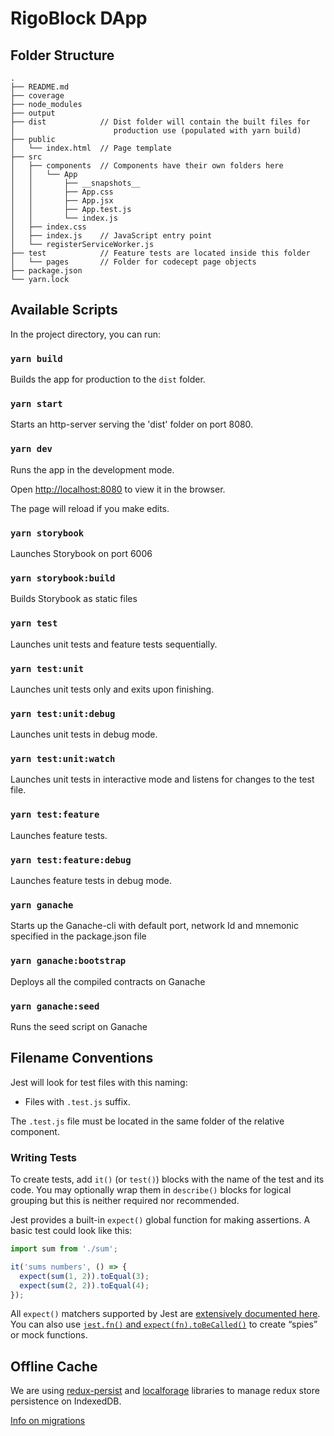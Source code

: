 # RigoBlock DApp

## Folder Structure

```
.
├── README.md
├── coverage
├── node_modules
├── output
├── dist            // Dist folder will contain the built files for
│                      production use (populated with yarn build)
├── public
│   └── index.html  // Page template
├── src
│   ├── components  // Components have their own folders here
│   │   └── App
│   │       ├── __snapshots__
│   │       ├── App.css
│   │       ├── App.jsx
│   │       ├── App.test.js
│   │       └── index.js
│   ├── index.css
│   ├── index.js    // JavaScript entry point
│   └── registerServiceWorker.js
├── test            // Feature tests are located inside this folder
│   └── pages       // Folder for codecept page objects
├── package.json
└── yarn.lock
```
## Available Scripts

In the project directory, you can run:

### `yarn build`
Builds the app for production to the `dist` folder.
### `yarn start`
Starts an http-server serving the 'dist' folder on port 8080.
### `yarn dev`
Runs the app in the development mode.

Open [http://localhost:8080](http://localhost:8080) to view it in the browser.

The page will reload if you make edits.

### `yarn storybook`
Launches Storybook on port 6006
### `yarn storybook:build`
Builds Storybook as static files
### `yarn test`
Launches unit tests and feature tests sequentially.
### `yarn test:unit`
Launches unit tests only and exits upon finishing.
### `yarn test:unit:debug`
Launches unit tests in debug mode.
### `yarn test:unit:watch`
Launches unit tests in interactive mode and listens for changes to the test file.
### `yarn test:feature`
Launches feature tests.
### `yarn test:feature:debug`
Launches feature tests in debug mode.
### `yarn ganache`
Starts up the Ganache-cli with default port, network Id and mnemonic specified in the package.json file
### `yarn ganache:bootstrap`
Deploys all the compiled contracts on Ganache
### `yarn ganache:seed`
Runs the seed script on Ganache
## Filename Conventions

Jest will look for test files with this naming:

* Files with `.test.js` suffix.

The `.test.js` file must be located in the same folder of the relative component.

### Writing Tests

To create tests, add `it()` (or `test()`) blocks with the name of the test and its code. You may optionally wrap them in `describe()` blocks for logical grouping but this is neither required nor recommended.

Jest provides a built-in `expect()` global function for making assertions. A basic test could look like this:

```js
import sum from './sum';

it('sums numbers', () => {
  expect(sum(1, 2)).toEqual(3);
  expect(sum(2, 2)).toEqual(4);
});
```

All `expect()` matchers supported by Jest are [extensively documented here](https://facebook.github.io/jest/docs/en/expect.html#content).
You can also use [`jest.fn()` and `expect(fn).toBeCalled()`](https://facebook.github.io/jest/docs/en/expect.html#tohavebeencalled) to create “spies” or mock functions.

## Offline Cache

We are using [redux-persist](https://github.com/rt2zz/redux-persist) and [localforage](https://github.com/localForage/localForage) libraries to manage redux store persistence on IndexedDB.

[Info on migrations](docs/MIGRATIONS.md)
